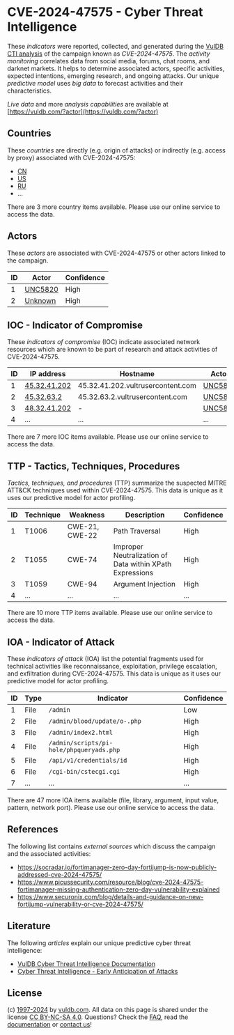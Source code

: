 # CVE-2024-47575 - Cyber Threat Intelligence

These _indicators_ were reported, collected, and generated during the [VulDB CTI analysis](https://vuldb.com/?kb.cti) of the campaign known as _CVE-2024-47575_. The _activity monitoring_ correlates data from social media, forums, chat rooms, and darknet markets. It helps to determine associated actors, specific activities, expected intentions, emerging research, and ongoing attacks. Our unique _predictive model_ uses _big data_ to forecast activities and their characteristics.

_Live data_ and more _analysis capabilities_ are available at [https://vuldb.com/?actor](https://vuldb.com/?actor)

## Countries

These _countries_ are directly (e.g. origin of attacks) or indirectly (e.g. access by proxy) associated with CVE-2024-47575:

* [CN](https://vuldb.com/?country.cn)
* [US](https://vuldb.com/?country.us)
* [RU](https://vuldb.com/?country.ru)
* ...

There are 3 more country items available. Please use our online service to access the data.

## Actors

These _actors_ are associated with CVE-2024-47575 or other actors linked to the campaign.

ID | Actor | Confidence
-- | ----- | ----------
1 | [UNC5820](https://vuldb.com/?actor.unc5820) | High
2 | [Unknown](https://vuldb.com/?actor.unknown) | High

## IOC - Indicator of Compromise

These _indicators of compromise_ (IOC) indicate associated network resources which are known to be part of research and attack activities of CVE-2024-47575.

ID | IP address | Hostname | Actor | Confidence
-- | ---------- | -------- | ----- | ----------
1 | [45.32.41.202](https://vuldb.com/?ip.45.32.41.202) | 45.32.41.202.vultrusercontent.com | [UNC5820](https://vuldb.com/?actor.unc5820) | Medium
2 | [45.32.63.2](https://vuldb.com/?ip.45.32.63.2) | 45.32.63.2.vultrusercontent.com | [UNC5820](https://vuldb.com/?actor.unc5820) | Medium
3 | [48.32.41.202](https://vuldb.com/?ip.48.32.41.202) | - | [UNC5820](https://vuldb.com/?actor.unc5820) | High
4 | ... | ... | ... | ...

There are 7 more IOC items available. Please use our online service to access the data.

## TTP - Tactics, Techniques, Procedures

_Tactics, techniques, and procedures_ (TTP) summarize the suspected MITRE ATT&CK techniques used within CVE-2024-47575. This data is unique as it uses our predictive model for actor profiling.

ID | Technique | Weakness | Description | Confidence
-- | --------- | -------- | ----------- | ----------
1 | T1006 | CWE-21, CWE-22 | Path Traversal | High
2 | T1055 | CWE-74 | Improper Neutralization of Data within XPath Expressions | High
3 | T1059 | CWE-94 | Argument Injection | High
4 | ... | ... | ... | ...

There are 10 more TTP items available. Please use our online service to access the data.

## IOA - Indicator of Attack

These _indicators of attack_ (IOA) list the potential fragments used for technical activities like reconnaissance, exploitation, privilege escalation, and exfiltration during CVE-2024-47575. This data is unique as it uses our predictive model for actor profiling.

ID | Type | Indicator | Confidence
-- | ---- | --------- | ----------
1 | File | `/admin` | Low
2 | File | `/admin/blood/update/o-.php` | High
3 | File | `/admin/index2.html` | High
4 | File | `/admin/scripts/pi-hole/phpqueryads.php` | High
5 | File | `/api/v1/credentials/id` | High
6 | File | `/cgi-bin/cstecgi.cgi` | High
7 | ... | ... | ...

There are 47 more IOA items available (file, library, argument, input value, pattern, network port). Please use our online service to access the data.

## References

The following list contains _external sources_ which discuss the campaign and the associated activities:

* https://socradar.io/fortimanager-zero-day-fortijump-is-now-publicly-addressed-cve-2024-47575/
* https://www.picussecurity.com/resource/blog/cve-2024-47575-fortimanager-missing-authentication-zero-day-vulnerability-explained
* https://www.securonix.com/blog/details-and-guidance-on-new-fortijump-vulnerability-or-cve-2024-47575/

## Literature

The following _articles_ explain our unique predictive cyber threat intelligence:

* [VulDB Cyber Threat Intelligence Documentation](https://vuldb.com/?kb.cti)
* [Cyber Threat Intelligence - Early Anticipation of Attacks](https://www.scip.ch/en/?labs.20201022)

## License

(c) [1997-2024](https://vuldb.com/?kb.changelog) by [vuldb.com](https://vuldb.com/?kb.about). All data on this page is shared under the license [CC BY-NC-SA 4.0](https://creativecommons.org/licenses/by-nc-sa/4.0/). Questions? Check the [FAQ](https://vuldb.com/?kb.faq), read the [documentation](https://vuldb.com/?kb) or [contact us](https://vuldb.com/?contact)!
